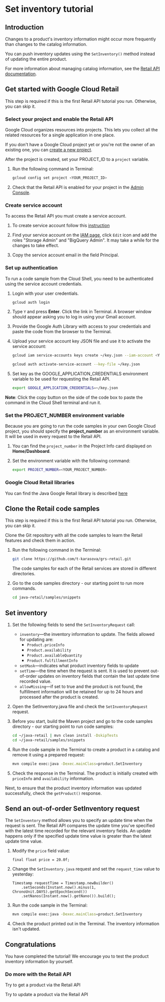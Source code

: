 <walkthrough-metadata>
  <meta name="title" content="Set inventory tutorial" />
  <meta name="description" content="You can push inventory updates using the `SetInventory()` method instead of updating the entire product." />
  <meta name="component_id" content="593554" />
</walkthrough-metadata>

# Set inventory tutorial

## Introduction

Changes to a product's inventory information might occur more frequently than changes to the catalog information.

You can push inventory updates using the `SetInventory()` method instead of updating the entire product.

For more information about managing catalog information, see the [Retail API documentation](https://cloud.google.com/retail/docs/inventory-updates#non-incremental-updates).

<walkthrough-tutorial-duration duration="5"></walkthrough-tutorial-duration>

## Get started with Google Cloud Retail

This step is required if this is the first Retail API tutorial you run.
Otherwise, you can skip it.

### Select your project and enable the Retail API

Google Cloud organizes resources into projects. This lets you
collect all the related resources for a single application in one place.

If you don't have a Google Cloud project yet or you're not the owner of an existing one, you can
[create a new project](https://console.cloud.google.com/projectcreate).

After the project is created, set your PROJECT_ID to a ```project``` variable.
1. Run the following command in Terminal:
    ```bash
    gcloud config set project <YOUR_PROJECT_ID>
    ```

1. Check that the Retail API is enabled for your project in the [Admin Console](https://console.cloud.google.com/ai/retail/).

### Create service account

To access the Retail API you must create a service account.

1. To create service account follow this [instruction](https://cloud.google.com/retail/docs/setting-up#service-account)

1. Find your service account on the [IAM page](https://console.cloud.google.com/iam-admin/iam),
   click `Edit` icon and add the roles "Storage Admin" and "BigQuery Admin". It may take a while for the changes to take effect.

1. Copy the service account email in the field Principal.

### Set up authentication

To run a code sample from the Cloud Shell, you need to be authenticated using the service account credentials.

1.  Login with your user credentials.

    ```bash
    gcloud auth login
    ```

1.  Type `Y` and press **Enter**. Click the link in Terminal. A browser window
    should appear asking you to log in using your Gmail account.

1.  Provide the Google Auth Library with access to your credentials and paste
    the code from the browser to the Terminal.

1.  Upload your service account key JSON file and use it to activate the service
    account:

    ```bash
    gcloud iam service-accounts keys create ~/key.json --iam-account <YOUR_SERVICE_ACCOUNT_EMAIL>
    ```

    ```bash
    gcloud auth activate-service-account --key-file ~/key.json
    ```

1.  Set key as the GOOGLE_APPLICATION_CREDENTIALS environment variable to be
    used for requesting the Retail API.

    ```bash
    export GOOGLE_APPLICATION_CREDENTIALS=~/key.json
    ```

**Note**: Click the copy button on the side of the code box to paste the command in the Cloud Shell terminal and run it.

### Set the PROJECT_NUMBER environment variable

Because you are going to run the code samples in your own Google Cloud project, you should specify the **project_number** as an environment variable. It will be used in every request to the Retail API.

1. You can find the ```project_number``` in the Project Info card displayed on **Home/Dashboard**.

1. Set the environment variable with the following command:
    ```bash
    export PROJECT_NUMBER=<YOUR_PROJECT_NUMBER>
    ```

### Google Cloud Retail libraries

You can find the Java Google Retail library is described [here](https://googleapis.dev/java/google-cloud-retail/latest/index.html)

## Clone the Retail code samples

This step is required if this is the first Retail API tutorial you run.
Otherwise, you can skip it.

Clone the Git repository with all the code samples to learn the Retail features and check them in action.

<!-- TODO(ianan): change the repository link -->
1. Run the following command in the Terminal:
    ```bash
    git clone https://github.com/t-karasova/grs-retail.git
    ```

   The code samples for each of the Retail services are stored in different directories.

1. Go to the code samples directory - our starting point to run more commands.
    ```bash
    cd java-retail/samples/snippets
    ```
   
## Set inventory

1. Set the following fields to send the `SetInventoryRequest` call:
    - `inventory`—the inventory information to update. The fields allowed for updating are:
        - `Product.priceInfo`
        - `Product.availability`
        - `Product.availableQuantity`
        - `Product.fulfillmentInfo`
    - `setMask`—indicates what product inventory fields to update
    - `setTime`—the time when the request is sent. It is used to prevent out-of-order updates on inventory fields that contain the last update time recorded value.
    - `allowMissing`—if set to true and the product is not found, the fulfillment information will be retained for up to 24 hours and processed after the product is created.

1. Open the <walkthrough-editor-select-regex filePath="cloudshell_open/java-retail/samples/snippets/src/main/java/product/SetInventory.java" regex="getSetInventoryRequest">SetInventory.java</walkthrough-editor-select-regex> file and check the `SetInventoryRequest` request.

2. Before you start, build the Maven project and go to the code samples directory - our starting point to run code samples:
   ```bash
   cd ~/java-retail | mvn clean install -DskipTests
   cd ~/java-retail/samples/snippets  
   ```

3. Run the code sample in the Terminal to create a product in a catalog and remove it using a prepared request:
    ```bash
    mvn compile exec:java -Dexec.mainClass=product.SetInventory
    ```

1. Check the response in the Terminal. The product is initially created with `priceInfo` and `availability` information.

Next, to ensure that the product inventory information was updated successfully, check the `getProduct()` response.

## Send an out-of-order SetInventory request

The `SetInventory` method allows you to specify an update time when the request is sent.
The Retail API compares the update time you've specified with the latest time recorded for the relevant inventory fields. An update happens only if the specified update time value is greater than the latest update time value.

1. Modify the <walkthrough-editor-select-regex filePath="cloudshell_open/java-retail/samples/snippets/src/main/java/product/SetInventory.java" regex="float price">`price`</walkthrough-editor-select-regex> field value:
    ```
    final float price = 20.0f;
    ```

1. Change the <walkthrough-editor-select-regex filePath="cloudshell_open/java-retail/samples/snippets/src/main/java/product/SetInventory.java" regex="The request timestamp">`SetInventory.java`</walkthrough-editor-select-regex> request and set the `request_time` value to yesterday:
    ```
    Timestamp requestTime = Timestamp.newBuilder()
        .setSeconds(Instant.now().minus(1, ChronoUnit.DAYS).getEpochSecond())
        .setNanos(Instant.now().getNano()).build();
    ```

1. Run the code sample in the Terminal:
    ```bash
    mvn compile exec:java -Dexec.mainClass=product.SetInventory
    ```

1. Check the product printed out in the Terminal. The inventory information isn't updated.

## Congratulations

<walkthrough-conclusion-trophy></walkthrough-conclusion-trophy>

You have completed the tutorial! We encourage you to test the product inventory information by yourself.

<walkthrough-inline-feedback></walkthrough-inline-feedback>

### Do more with the Retail API

<walkthrough-tutorial-card id="retail_api_v2_add_fulfillment_places_java" icon="LOGO_JAVA" title="Add fulfillment tutorial" keepPrevious=true>Try to get a product via the Retail API</walkthrough-tutorial-card>

<walkthrough-tutorial-card id="retail_api_v2_remove_fulfillment_places_java" icon="LOGO_JAVA" title="Remove fulfillment tutorial" keepPrevious=true>Try to update a product via the Retail API</walkthrough-tutorial-card>